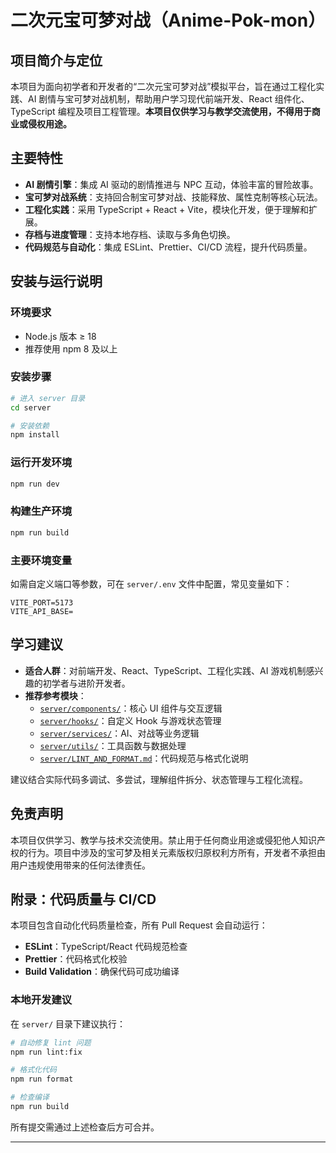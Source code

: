 # 二次元宝可梦对战（Anime-Pok-mon）

## 项目简介与定位

本项目为面向初学者和开发者的“二次元宝可梦对战”模拟平台，旨在通过工程化实践、AI 剧情与宝可梦对战机制，帮助用户学习现代前端开发、React 组件化、TypeScript 编程及项目工程管理。**本项目仅供学习与教学交流使用，不得用于商业或侵权用途。**

## 主要特性

- **AI 剧情引擎**：集成 AI 驱动的剧情推进与 NPC 互动，体验丰富的冒险故事。
- **宝可梦对战系统**：支持回合制宝可梦对战、技能释放、属性克制等核心玩法。
- **工程化实践**：采用 TypeScript + React + Vite，模块化开发，便于理解和扩展。
- **存档与进度管理**：支持本地存档、读取与多角色切换。
- **代码规范与自动化**：集成 ESLint、Prettier、CI/CD 流程，提升代码质量。

## 安装与运行说明

### 环境要求

- Node.js 版本 ≥ 18
- 推荐使用 npm 8 及以上

### 安装步骤

```bash
# 进入 server 目录
cd server

# 安装依赖
npm install
```

### 运行开发环境

```bash
npm run dev
```

### 构建生产环境

```bash
npm run build
```

### 主要环境变量

如需自定义端口等参数，可在 `server/.env` 文件中配置，常见变量如下：

```
VITE_PORT=5173
VITE_API_BASE=
```

## 学习建议

- **适合人群**：对前端开发、React、TypeScript、工程化实践、AI 游戏机制感兴趣的初学者与进阶开发者。
- **推荐参考模块**：
  - [`server/components/`](server/components/)：核心 UI 组件与交互逻辑
  - [`server/hooks/`](server/hooks/)：自定义 Hook 与游戏状态管理
  - [`server/services/`](server/services/)：AI、对战等业务逻辑
  - [`server/utils/`](server/utils/)：工具函数与数据处理
  - [`server/LINT_AND_FORMAT.md`](server/LINT_AND_FORMAT.md:1)：代码规范与格式化说明

建议结合实际代码多调试、多尝试，理解组件拆分、状态管理与工程化流程。

## 免责声明

本项目仅供学习、教学与技术交流使用。禁止用于任何商业用途或侵犯他人知识产权的行为。项目中涉及的宝可梦及相关元素版权归原权利方所有，开发者不承担由用户违规使用带来的任何法律责任。

## 附录：代码质量与 CI/CD

本项目包含自动化代码质量检查，所有 Pull Request 会自动运行：

- **ESLint**：TypeScript/React 代码规范检查
- **Prettier**：代码格式化校验
- **Build Validation**：确保代码可成功编译

### 本地开发建议

在 `server/` 目录下建议执行：

```bash
# 自动修复 lint 问题
npm run lint:fix

# 格式化代码
npm run format

# 检查编译
npm run build
```

所有提交需通过上述检查后方可合并。

---
